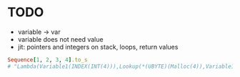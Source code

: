 TODO
====

* variable -> var
* variable does not need value
* jit: pointers and integers on stack, loops, return values

```Ruby
Sequence[1, 2, 3, 4].to_s
# "Lambda(Variable1(INDEX(INT(4))),Lookup(*(UBYTE)(Malloc(4)),Variable1(INDEX(INT(4))),INT(1)))"
```
